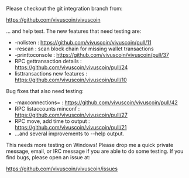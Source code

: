 Please checkout the git integration branch from:

https://github.com/vivuscoin/vivuscoin

... and help test.  The new features that need testing are:

* -nolisten : https://github.com/vivuscoin/vivuscoin/pull/11
* -rescan : scan block chain for missing wallet transactions
* -printtoconsole : https://github.com/vivuscoin/vivuscoin/pull/37
* RPC gettransaction details : https://github.com/vivuscoin/vivuscoin/pull/24
* listtransactions new features : https://github.com/vivuscoin/vivuscoin/pull/10

Bug fixes that also need testing:

* -maxconnections= : https://github.com/vivuscoin/vivuscoin/pull/42
* RPC listaccounts minconf : https://github.com/vivuscoin/vivuscoin/pull/27
* RPC move, add time to output : https://github.com/vivuscoin/vivuscoin/pull/21
* ...and several improvements to --help output.

This needs more testing on Windows!  Please drop me a quick private message, email, or IRC message if you are able to do some testing.  If you find bugs, please open an issue at:

https://github.com/vivuscoin/vivuscoin/issues

